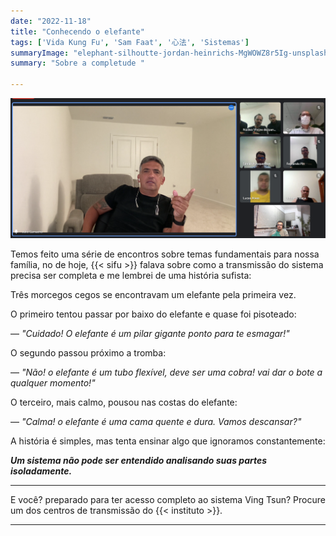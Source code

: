 ```yaml
---
date: "2022-11-18"
title: "Conhecendo o elefante"
tags: ['Vida Kung Fu', 'Sam Faat', '心法', 'Sistemas']
summaryImage: "elephant-silhoutte-jordan-heinrichs-MgWOWZ8r5Ig-unsplash.jpg"
summary: "Sobre a completude "

---
```


![Encontros fundamentais do Ving Tsun: Transmissão](./si-fu-encontro-transmissao.png "Encontros fundamentais do Ving Tsun: Transmissão")

Temos feito uma série de encontros sobre temas fundamentais para nossa família, no de hoje, {{< sifu >}} falava sobre como a transmissão do sistema precisa ser completa e me lembrei de uma história sufista:

Três morcegos cegos se encontravam um elefante pela primeira vez.

O primeiro tentou passar por baixo do elefante e quase foi pisoteado:

— *"Cuidado! O elefante é um pilar gigante ponto para te esmagar!"*

O segundo passou próximo a tromba:

— *"Não! o elefante é um tubo flexível, deve ser uma cobra! vai dar o bote a qualquer momento!"*

O terceiro, mais calmo, pousou nas costas do elefante:

— *"Calma! o elefante é uma cama quente e dura. Vamos descansar?"*

A história é simples, mas tenta ensinar algo que ignoramos constantemente:

***Um sistema não pode ser entendido analisando suas partes isoladamente.***


***

E você? preparado para ter acesso completo ao sistema Ving Tsun? Procure um dos centros de transmissão do {{< instituto >}}.

***

